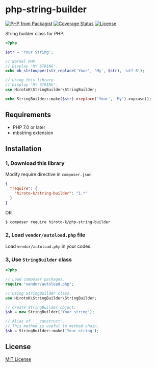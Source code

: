 # php-string-builder

[![PHP from Packagist](https://img.shields.io/packagist/php-v/hiroto-k/string-builder.svg)](https://packagist.org/packages/hiroto-k/string-builder)
[![Coverage Status](https://coveralls.io/repos/github/hiroto-k/php-string-builder/badge.svg?branch=master)](https://coveralls.io/github/hiroto-k/php-string-builder?branch=master)
[![License](https://img.shields.io/github/license/hiroto-k/php-string-builder.svg)](https://github.com/hiroto-k/php-string-builder/blob/master/LICENSE)

String builder class for PHP.

```php
<?php

$str = 'Your String';

// Normal PHP.
// Display 'MY STRING'.
echo mb_strtoupper(str_replace('Your', 'My', $str), 'utf-8');

// Using this library.
// Display 'MY STRING'.
use HirotoK\StringBuilder\StringBuilder;

echo StringBuilder::make($str)->replace('Your', 'My')->upcase();
```

## Requirements

- PHP 7.0 or later
- mbstring extension

## Installation

### 1, Download this library

Modify require directive in ``composer.json``.

```json
{
  "require": {
    "hiroto-k/string-builder": "1.*"
  }
}
```

OR

```bash
$ composer require hiroto-k/php-string-builder
```

### 2, Load ``vendor/autoload.php`` file

Load ``vendor/autoload.php`` in your codes.

### 3, Use ``StringBuilder`` class

```php
<?php

// Load composer packages.
require "vendor/autoload.php";

// Using StringBuilder class.
use HirotoK\StringBuilder\StringBuilder;

// Create StringBuilder object.
$sb = new StringBuilder('Your string');

// Alias of '__construct'.
// This method is useful to method chain.
$sb = StringBuilder::make('Your string');
```

## License

[MIT License](https://github.com/hiroto-k/php-string-builder/blob/master/LICENSE "MIT License")
